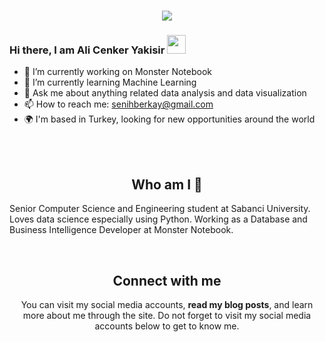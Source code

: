 <h1 align="center">
  <a href="https://git.io/typing-svg">
    <img src="https://readme-typing-svg.herokuapp.com/?lines=Hello!+👋;I+am+Senih+Berkay+Akın&center=true&size=25">
  </a>
</h1>

### Hi there, I am Ali Cenker Yakisir <img src="https://user-images.githubusercontent.com/42378118/110234147-e3259600-7f4e-11eb-95be-0c4047144dea.gif" width="30">

- 🔭 I’m currently working on Monster Notebook
- 🌱 I’m currently learning Machine Learning
- 💬 Ask me about anything related data analysis and data visualization
- 📫 How to reach me: senihberkay@gmail.com
- 🌍 I'm based in Turkey, looking for new opportunities around the world

<br></br>

<h2 align="center">
Who am I 👀 
</h2>
Senior Computer Science and Engineering student at Sabanci University. Loves data science especially using Python. Working as a Database and Business Intelligence Developer at Monster Notebook.  
</p>
<center>
<br>

<h2 align="center">
Connect with me 
</h2>
<p align="center">
  You can visit my social media accounts, <b>read my blog posts</b>, and learn more about me through the site. Do not forget to visit my social media accounts below to get to know me. <br>
</p>  
<br>


<!--

<p align="center">
<a href="https://cenkeryak.github.io/" target="_blank">
<img src=https://img.shields.io/badge/seniberkay.com-%23121011.svg?style=for-the-badge&logo=github&logoColor=orange alt=seniberkay.com style="margin-bottom: 5px;" />
</a> &nbsp;


<a href="https://www.linkedin.com/in/senihberkay/" target="_blank">
<img src=https://img.shields.io/badge/linkedin-%231E77B5.svg?&style=for-the-badge&logo=linkedin&logoColor=white alt=linkedin style="margin-bottom: 5px;" />
</a> &nbsp;



<a href="www.linkedin.com/in/cenkeryak" target="_blank">
<img src=https://img.shields.io/badge/Medium-12100E?style=for-the-badge&logo=medium&logoColor=white alt=medium style="margin-bottom: 5px;" />
</a> &nbsp;
</p>  
  
</div>  
-->
